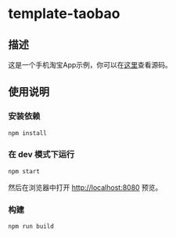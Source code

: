 # template-taobao

## 描述

这是一个手机淘宝App示例，你可以在[这里](https://github.com/alibaba/rax/tree/master/packages/template-taobao)查看源码。

## 使用说明

### 安装依赖

```bash
npm install
```

### 在 dev 模式下运行

```bash
npm start
```

然后在浏览器中打开 [http://localhost:8080](http://localhost:8080) 预览。

### 构建

```bash
npm run build
```
